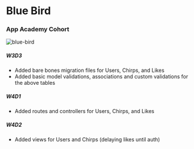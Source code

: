 # Blue Bird

### App Academy Cohort

![blue-bird](https://media.giphy.com/media/3oKIPmJonGimU9bI2s/giphy.gif)

##### W3D3

+ Added bare bones migration files for Users, Chirps, and Likes
+ Added basic model validations, associations and custom validations for the above tables

##### W4D1

+ Added routes and controllers for Users, Chirps, and Likes

##### W4D2

+ Added views for Users and Chirps (delaying likes until auth)
